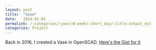 ```yaml
---
layout: post
title:  "Vase"
date:   2014-01-01
permalink: /:categories/:year/W:week/:short_day/:title:output_ext
categories: Project
---
```

Back in 2016, I created a Vase in OpenSCAD. 
[Here's the Gist for it](https://gist.github.com/Neil-Penning/09ac448332e3e727fee22d5156f76280)
